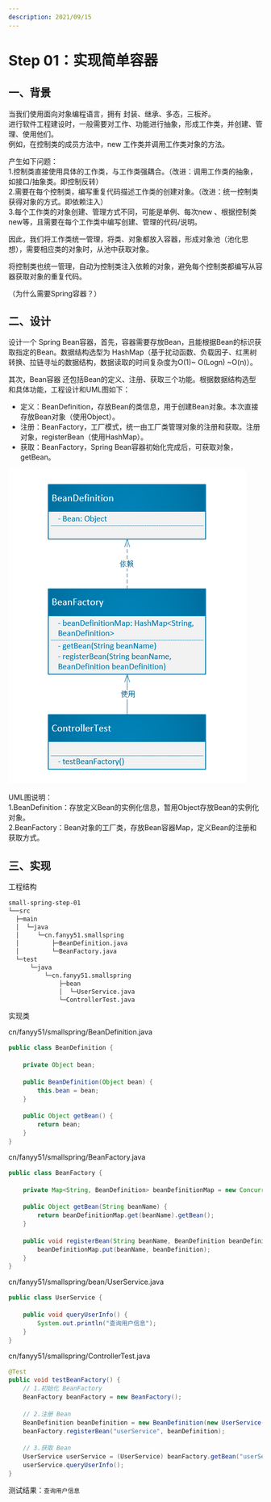 ```yaml
---
description: 2021/09/15
---
```


# Step 01：实现简单容器

## 一、背景

当我们使用面向对象编程语言，拥有 封装、继承、多态，三板斧。  
进行软件工程建设时，一般需要对工作、功能进行抽象，形成工作类，并创建、管理、使用他们。  
例如，在控制类的成员方法中，new 工作类并调用工作类对象的方法。

产生如下问题：  
1.控制类直接使用具体的工作类，与工作类强耦合。（改进：调用工作类的抽象，如接口/抽象类。即控制反转）  
2.需要在每个控制类，编写重复代码描述工作类的创建对象。（改进：统一控制类获得对象的方式。即依赖注入）  
3.每个工作类的对象创建、管理方式不同，可能是单例、每次new 、根据控制类 new等，且需要在每个工作类中编写创建、管理的代码/说明。

因此，我们将工作类统一管理，将类、对象都放入容器，形成对象池（池化思想），需要相应类的对象时，从池中获取对象。

将控制类也统一管理，自动为控制类注入依赖的对象，避免每个控制类都编写从容器获取对象的重复代码。

（为什么需要Spring容器？）

## 二、设计

设计一个 Spring Bean容器，首先，容器需要存放Bean，且能根据Bean的标识获取指定的Bean。数据结构选型为 HashMap（基于扰动函数、负载因子、红黑树转换、拉链寻址的数据结构，数据读取的时间复杂度为O\(1\)~ O\(Logn\) ~O\(n\)）。

其次，Bean容器 还包括Bean的定义、注册、获取三个功能。根据数据结构选型和具体功能，工程设计和UML图如下：

* 定义：BeanDefinition，存放Bean的类信息，用于创建Bean对象。本次直接存放Bean对象（使用Object）。
* 注册：BeanFactory，工厂模式，统一由工厂类管理对象的注册和获取。注册对象，registerBean（使用HashMap）。
* 获取：BeanFactory，Spring Bean容器初始化完成后，可获取对象，getBean。

![&#x7B80;&#x5355;&#x5BB9;&#x5668;UML&#x56FE;](../.gitbook/assets/image%20%2820%29.png)

UML图说明：  
1.BeanDefinition：存放定义Bean的实例化信息，暂用Object存放Bean的实例化对象。  
2.BeanFactory：Bean对象的工厂类，存放Bean容器Map，定义Bean的注册和获取方式。

## 三、实现

工程结构

```text
small-spring-step-01
└──src
  ├─main
  │  └─java
  │     └─cn.fanyy51.smallspring
  │         ├─BeanDefinition.java
  │         └─BeanFactory.java    
  └─test
      └─java
          └─cn.fanyy51.smallspring
              ├─bean
              │  └─UserService.java
              └─ControllerTest.java         
```

实现类

cn/fanyy51/smallspring/BeanDefinition.java

```java
public class BeanDefinition {

    private Object bean;

    public BeanDefinition(Object bean) {
        this.bean = bean;
    }

    public Object getBean() {
        return bean;
    }
}
```

cn/fanyy51/smallspring/BeanFactory.java

```java
public class BeanFactory {

    private Map<String, BeanDefinition> beanDefinitionMap = new ConcurrentHashMap<>();

    public Object getBean(String beanName) {
        return beanDefinitionMap.get(beanName).getBean();
    }

    public void registerBean(String beanName, BeanDefinition beanDefinition) {
        beanDefinitionMap.put(beanName, beanDefinition);
    }
}
```

cn/fanyy51/smallspring/bean/UserService.java

```java
public class UserService {

    public void queryUserInfo() {
        System.out.println("查询用户信息");
    }
}
```

cn/fanyy51/smallspring/ControllerTest.java

```java
@Test
public void testBeanFactory() {
    // 1.初始化 BeanFactory
    BeanFactory beanFactory = new BeanFactory();

    // 2.注册 Bean
    BeanDefinition beanDefinition = new BeanDefinition(new UserService());
    beanFactory.registerBean("userService", beanDefinition);

    // 3.获取 Bean
    UserService userService = (UserService) beanFactory.getBean("userService");
    userService.queryUserInfo();
}
```

测试结果：`查询用户信息` 





